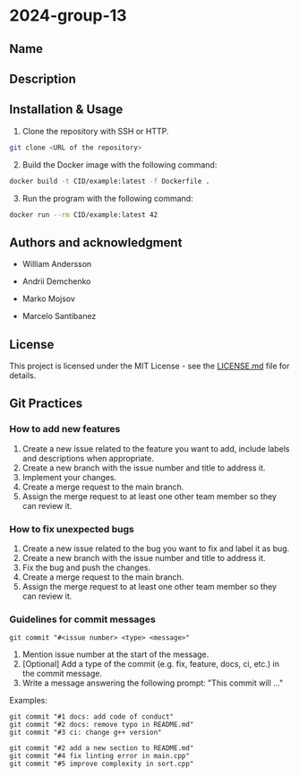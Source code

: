 # 2024-group-13

## Name <todo>

## Description
<insert text later>

## Installation & Usage
1. Clone the repository with SSH or HTTP.
```bash
git clone <URL of the repository>
```
2. Build the Docker image with the following command:
```bash
docker build -t CID/example:latest -f Dockerfile .
```
3. Run the program with the following command:
```bash
docker run --rm CID/example:latest 42
```

## Authors and acknowledgment
- William Andersson

- Andrii Demchenko

- Marko Mojsov

- Marcelo Santibanez

## License
This project is licensed under the MIT License - see the [LICENSE.md](LICENSE.md) file for details.

## Git Practices

### How to add new features
1. Create a new issue related to the feature you want to add, include labels and descriptions when appropriate.
2. Create a new branch with the issue number and title to address it.
3. Implement your changes.
4. Create a merge request to the main branch.
5. Assign the merge request to at least one other team member so they can review it.

### How to fix unexpected bugs 
1. Create a new issue related to the bug you want to fix and label it as bug.
2. Create a new branch with the issue number and title to address it.
3. Fix the bug and push the changes.
4. Create a merge request to the main branch.
5. Assign the merge request to at least one other team member so they can review it.

### Guidelines for commit messages 
`git commit "#<issue number> <type> <message>"`

1. Mention issue number at the start of the message.
2. [Optional] Add a type of the commit (e.g. fix, feature, docs, ci, etc.) in the commit message.
3. Write a message answering the following prompt: "This commit will ..."

Examples:
  ```
  git commit "#1 docs: add code of conduct"
  git commit "#2 docs: remove typo in README.md"
  git commit "#3 ci: change g++ version"
  ```
  ```
  git commit "#2 add a new section to README.md"
  git commit "#4 fix linting error in main.cpp"
  git commit "#5 improve complexity in sort.cpp"
  ```

